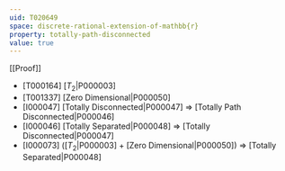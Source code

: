 ```yaml
---
uid: T020649
space: discrete-rational-extension-of-mathbb{r}
property: totally-path-disconnected
value: true
---
```

[[Proof]]

* [T000164] [$T_2$|P000003]
* [T001337] [Zero Dimensional|P000050]
* [I000047] [Totally Disconnected|P000047] => [Totally Path Disconnected|P000046]
* [I000046] [Totally Separated|P000048] => [Totally Disconnected|P000047]
* [I000073] ([$T_2$|P000003] + [Zero Dimensional|P000050]) => [Totally Separated|P000048]

